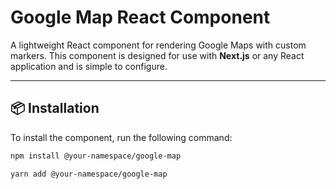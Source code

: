 # Google Map React Component

A lightweight React component for rendering Google Maps with custom markers. This component is designed for use with **Next.js** or any React application and is simple to configure.

---

## 📦 Installation

To install the component, run the following command:

```bash
npm install @your-namespace/google-map
```

```bash
yarn add @your-namespace/google-map
```